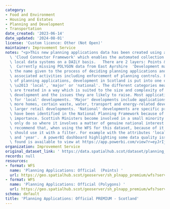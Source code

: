 ```yaml
---
category:
- Food and Environment
- Housing and Estates
- Planning and Development
- Transportation
date_created: '2023-06-14'
date_updated: '2024-08-01'
license: 'Custom licence: Other (Not Open)'
maintainer: Improvement Service
notes: "<p>This new planning applications data has been created using a custom built\
  \ 'Cloud Connector Framework' which enables the automated collection of data from\
  \ local data systems on a DAILY basis.   There are 2 layers: Points &amp; Polygons.\
  \  Currently missing POLYGON data from East Ayrshire  'Development management' is\
  \ the name given to the process of deciding planning applications and various other\
  \ associated activities including enforcement of planning controls. For the purposes\
  \ of planning applications, development in Scotland is put into one of three categories\
  \ \u2013 'local', 'major' or 'national'. The different categories mean that applications\
  \ are treated in a way which is suited to the size and complexity of the proposed\
  \ development and the issues they are likely to raise. Most applications will be\
  \ for 'local' developments. 'Major' developments include applications for 50 or\
  \ more homes, certain waste, water, transport and energy-related developments, and\
  \ larger retail developments. 'National' developments are specific projects which\
  \ have been identified in the National Planning Framework because of their national\
  \ importance. Scottish Ministers become involved in a small minority of cases, but\
  \ only do so where it involves a matter of genuine national interest.  We strongly\
  \ recommend that, when using the WFS for this dataset, because of it's size you\
  \ should use it with a filter. For example with the attributes 'local_authority'\
  \ and 'year'.  A powerBI dashboard highlighting some data quality issues we have\
  \ found is available to view at https://app.powerbi.com/view?r=eyJrIjoiM2U2MWVmMTItOGQxNC00NmNkLWFhYTAtZmQxMjA3NjJhZDRkIiwidCI6IjdiYmUyMDM3LWMzZGMtNGU4Ny1iMTdiLTZiZDJkMjI3MWY0NyIsImMiOjh9</p>"
organization: Improvement Service
original_dataset_link: ' https://data.spatialhub.scot/dataset/planning_applications_official_premium-is'
records: null
resources:
- format: WFS
  name: 'Planning Applications: Official  (Points) '
  url: https://geo.spatialhub.scot/geoserver/sh_plnapp_premium/wfs?service=wfs&typeName=sh_plnapp_premium:pub_plnapppnt_premium
- format: WFS
  name: 'Planning Applications: Official (Polygons) '
  url: https://geo.spatialhub.scot/geoserver/sh_plnapp_premium/wfs?service=wfs&typeName=sh_plnapp_premium:pub_plnapppol_premium
schema: default
title: 'Planning Applications: Official PREMIUM - Scotland'
---
```

